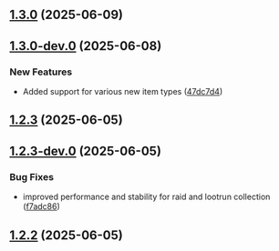 ## [1.3.0](https://github.com/Wynnventory/WynnVentory_Mod/compare/v1.3.0-dev.0...v1.3.0) (2025-06-09)

## [1.3.0-dev.0](https://github.com/Wynnventory/WynnVentory_Mod/compare/v1.2.3...v1.3.0-dev.0) (2025-06-08)


### New Features

* Added support for various new item types ([47dc7d4](https://github.com/Wynnventory/WynnVentory_Mod/commit/47dc7d40c9989846335e1354c7c24597880d1949))

## [1.2.3](https://github.com/Wynnventory/WynnVentory_Mod/compare/v1.2.3-dev.0...v1.2.3) (2025-06-05)

## [1.2.3-dev.0](https://github.com/Wynnventory/WynnVentory_Mod/compare/v1.2.2...v1.2.3-dev.0) (2025-06-05)


### Bug Fixes

* improved performance and stability for raid and lootrun collection ([f7adc86](https://github.com/Wynnventory/WynnVentory_Mod/commit/f7adc861c0f4ad3c18ce0a27591d5f08986afc90))

## [1.2.2](https://github.com/Wynnventory/WynnVentory_Mod/compare/v1.2.2-dev.0...v1.2.2) (2025-06-05)

